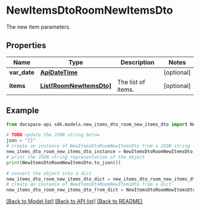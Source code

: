 # NewItemsDtoRoomNewItemsDto
The new item parameters.

## Properties

Name | Type | Description | Notes
------------ | ------------- | ------------- | -------------
**var_date** | [**ApiDateTime**](ApiDateTime.md) |  | [optional] 
**items** | [**List[RoomNewItemsDto]**](RoomNewItemsDto.md) | The list of items. | [optional] 

## Example

```python
from docspace-api-sdk.models.new_items_dto_room_new_items_dto import NewItemsDtoRoomNewItemsDto

# TODO update the JSON string below
json = "{}"
# create an instance of NewItemsDtoRoomNewItemsDto from a JSON string
new_items_dto_room_new_items_dto_instance = NewItemsDtoRoomNewItemsDto.from_json(json)
# print the JSON string representation of the object
print(NewItemsDtoRoomNewItemsDto.to_json())

# convert the object into a dict
new_items_dto_room_new_items_dto_dict = new_items_dto_room_new_items_dto_instance.to_dict()
# create an instance of NewItemsDtoRoomNewItemsDto from a dict
new_items_dto_room_new_items_dto_from_dict = NewItemsDtoRoomNewItemsDto.from_dict(new_items_dto_room_new_items_dto_dict)
```
[[Back to Model list]](../README.md#documentation-for-models) [[Back to API list]](../README.md#documentation-for-api-endpoints) [[Back to README]](../README.md)


